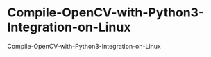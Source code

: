 # Compile-OpenCV-with-Python3-Integration-on-Linux
Compile-OpenCV-with-Python3-Integration-on-Linux
